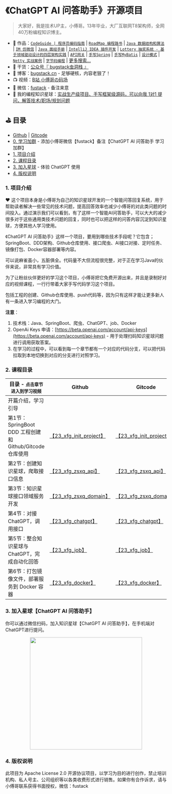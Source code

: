 # 《ChatGPT AI 问答助手》开源项目

>大家好，我是技术UP主，小傅哥。13年毕业，大厂互联网T8架构师，全网40万粉编程知识博主。

- :bus: 作品：[`CodeGuide | 程序员编码指南`](https://github.com/fuzhengwei/CodeGuide) | [`RoadMap 编程路书`](https://github.com/fuzhengwei/RoadMap) | [`Java 数据结构和算法`](https://github.com/fuzhengwei/java-algorithms) | [`IM 仿微信`](https://github.com/fuzhengwei/NaiveChat) | [`Java 面经手册`](https://github.com/fuzhengwei/interview) | [`IntelliJ IDEA 插件开发`](https://github.com/fuzhengwei/guide-idea-plugin) | [`Lottery 抽奖系统 - 基于领域驱动设计的四层架构实践`](https://github.com/fuzhengwei/Lottery) | [`API网关`](https://github.com/fuzhengwei/api-gateway) | [`手写Spring`](https://github.com/fuzhengwei/small-spring) | [`手写MyBatis`](https://github.com/fuzhengwei/small-mybatis) | [`设计模式`](https://github.com/fuzhengwei/itstack-demo-design) | [`Netty 实战案例`](https://github.com/fuzhengwei/itstack-demo-netty) | [`字节码编程`](https://github.com/fuzhengwei/itstack-demo-bytecode) | [更多搜索...](https://github.com/fuzhengwei?tab=repositories)
- :seedling: 干货：[公众号『 bugstack虫洞栈 』](https://bugstack.cn/images/personal/qrcode.png)
- :pencil: 博客：[bugstack.cn](https://bugstack.cn/) - 足够硬核，内容老狠了！
- :tv: 视频：[B站 小傅哥の码场](https://space.bilibili.com/15637440)
- :love_letter: 微信：[fustack](https://bugstack.cn/images/personal/fustack.png) - 备注来意
- :feet: 我的编程知识星球：[实战生产级项目、手写框架级源码，可以向我 1对1 提问，解答技术/职场/规划问题](https://bugstack.cn/md/zsxq/introduce.html)

## ⛳ 目录

- [Github](https://github.com/fuzhengwei/chatbot-api) | [Gitcode](https://gitcode.net/fuzhengwei/chatbot-api)
- [0. 学习加群](#) - 添加小傅哥微信【fustack】备注【ChatGPT AI 问答助手 学习加群】
- [1. 项目介绍](#1-项目介绍)
- [2. 课程目录](#2-课程目录)
- [3. 加入星球](#3-加入星球) - 体验 ChatGPT 使用
- [4. 版权说明](#4-版权说明)

### 1. 项目介绍

❤️ 这个项目本身是小傅哥为自己的知识星球开发的一个智能问答回复系统，用于帮助读者解决一些常见的技术问题，提高回答效率也减少小傅哥的对此类问题的时间投入。通过演示我们可以看到，有了这样一个智能AI问答助手，可以大大的减少很多对于这些通用类技术问题的回复，同时也可以把这样的问答内容沉淀到知识星球，方便其他人学习使用。

《ChatGPT AI 问答助手》这样一个项目，要用到哪些技术手段呢？它包含；SpringBoot、DDD架构、Github仓库使用、接口爬虫、AI接口对接、定时任务、镜像打包、Docker容器部署等内容。

可以说麻雀虽小，五脏俱全。代码量不大但流程很完整，对于正在学习Java的伙伴来说，非常具有学习价值。

为了让粉丝伙伴更好的学习这个项目，小傅哥把它免费开源出来，并且是录制好对应的视频课程，一行行带着大家手写代码学习这个项目。

包括工程的创建、Github仓库使用、push代码等，因为只有这样才能让更多新人有一条进入学习编程的大门。

**注意**：
1. 技术栈：Java、SpringBoot、爬虫、ChatGPT、job、Docker
2. OpenAi Keys 申请：[https://beta.openai.com/account/api-keys](https://beta.openai.com/account/api-keys) - 用于处理扫码知识星球问题进行调用获取答案。
3. 在学习的过程中，可以看到每一个章节都有一个对应的代码分支，可以把代码拉取到本地切换到对应的分支进行对照学习。

### 2. 课程目录

| 目录 - `点击章节进入到学习视频`                          | Github                                                       | Gitcode                                                      |
| -------------------------------------------------------- | ------------------------------------------------------------ | ------------------------------------------------------------ |
| 开篇介绍，学习引导                                       |                                                              |                                                              |
| 第1节：SpringBoot DDD 工程创建和 Github/Gitcode 仓库使用 | [【23_xfg_init_project】](https://github.com/fuzhengwei/chatbot-api/tree/23_xfg_init_project) | [【23_xfg_init_project】](https://gitcode.net/fuzhengwei/chatbot-api/-/tree/23_xfg_init_project) |
| 第2节：创建知识星球，爬取接口信息                        | [【23_xfg_zsxq_api】](https://github.com/fuzhengwei/chatbot-api/tree/23_xfg_zsxq_api) | [【23_xfg_zsxq_api】](https://gitcode.net/fuzhengwei/chatbot-api/-/tree/23_xfg_zsxq_api) |
| 第3节：知识星球接口领域服务开发                          | [【23_xfg_zsxq_domain】](https://github.com/fuzhengwei/chatbot-api/tree/23_xfg_zsxq_domain) | [【23_xfg_zsxq_domain】](https://gitcode.net/fuzhengwei/chatbot-api/-/tree/23_xfg_zsxq_domain) |
| 第4节：对接ChatGPT，调用接口                             | [【23_xfg_chatgpt】](https://github.com/fuzhengwei/chatbot-api/tree/23_xfg_chatgpt) | [【23_xfg_chatgpt】](https://gitcode.net/fuzhengwei/chatbot-api/-/tree/23_xfg_chatgpt) |
| 第5节：整合知识星球与ChatGPT，完成自动化回答             | [【23_xfg_job】](https://github.com/fuzhengwei/chatbot-api/tree/23_xfg_job) | [【23_xfg_job】](https://gitcode.net/fuzhengwei/chatbot-api/-/tree/23_xfg_job) |
| 第6节：打包镜像文件，部署服务到 Docker 容器              | [【23_xfg_docker】](https://github.com/fuzhengwei/chatbot-api/tree/23_xfg_docker) | [【23_xfg_docker】](https://gitcode.net/fuzhengwei/chatbot-api/-/tree/23_xfg_docker) |

### 3. 加入星球【ChatGPT AI 问答助手】

你可以通过微信扫码，加入知识星球【ChatGPT AI 问答助手】，在手机端对ChatGPT进行提问。

<div align="center">
    <img src="https://bugstack.cn/images/system/zsxq/zsxq-ai.jpeg?raw=true" width="350px">
</div>

### 4. 版权说明

此项目为 Apache License 2.0 开源协议项目，以学习为目的进行创作，禁止培训机构、私人号主、公司组织等以各类收费形式进行销售。如果你有合作诉求，请与小傅哥联系获得书面授权，微信：fustack 